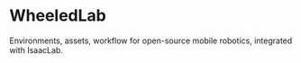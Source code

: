 # WheeledLab
Environments, assets, workflow for open-source mobile robotics, integrated with IsaacLab.
